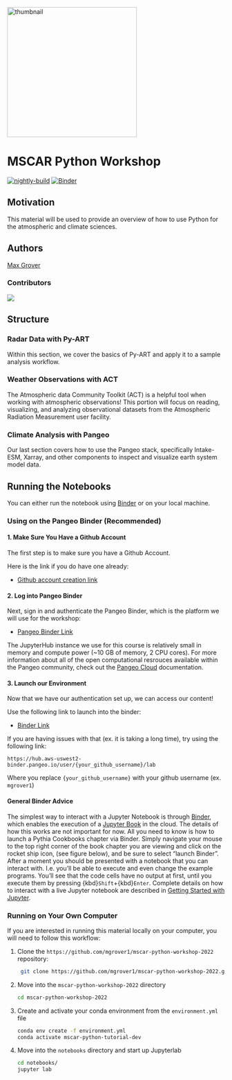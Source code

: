 <img src="https://raw.githubusercontent.com/ProjectPythiaCookbooks/radar-cookbook/main/thumbnail.png" alt="thumbnail" width="300"/>

# MSCAR Python Workshop

[![nightly-build](https://github.com/ProjectPythiaCookbooks/cookbook-template/actions/workflows/nightly-build.yaml/badge.svg)](https://github.com/ProjectPythiaCookbooks/cookbook-template/actions/workflows/nightly-build.yaml)
[![Binder](https://mybinder.org/badge_logo.svg)](https://aws-uswest2-binder.pangeo.io/v2/gh/mgrover1/mscar-python-workshop-2022/main?labpath=notebooks)


## Motivation

This material will be used to provide an overview of how to use Python for the atmospheric and climate sciences.

## Authors

[Max Grover](@mgrover1)

### Contributors

<a href="https://github.com/mgrover1/mscar-python-workshop-2022/graphs/contributors">
  <img src="https://contrib.rocks/image?repo=mgrover1/mscar-python-workshop-2022" />
</a>

## Structure

### Radar Data with Py-ART
Within this section, we cover the basics of Py-ART and apply it to a sample analysis workflow.

### Weather Observations with ACT
The Atmospheric data Community Toolkit (ACT) is a helpful tool when working with atmospheric observations! This portion will focus on reading, visualizing, and analyzing observational datasets from the Atmospheric Radiation Measurement user facility.

### Climate Analysis with Pangeo
Our last section covers how to use the Pangeo stack, specifically Intake-ESM, Xarray, and other components to inspect and visualize earth system model data.

## Running the Notebooks
You can either run the notebook using [Binder](https://mybinder.org/) or on your local machine.

### Using on the Pangeo Binder (**Recommended**)

#### 1. Make Sure You Have a Github Account
The first step is to make sure you have a Github Account.

Here is the link if you do have one already:
- [Github account creation link](https://github.com/join)

#### 2. Log into Pangeo Binder
Next, sign in and authenticate the Pangeo Binder, which is the platform we will use for the workshop:
- [Pangeo Binder Link](https://aws-uswest2-binder.pangeo.io)

The JupyterHub instance we use for this course is relatively small in memory and compute power (~10 GB of memory, 2 CPU cores). For more information about all of the open computational resrouces available within the Pangeo community, check out the [Pangeo Cloud](https://pangeo.io/cloud.html) documentation.

#### 3. Launch our Environment
Now that we have our authentication set up, we can access our content!

Use the following link to launch into the binder:
- [Binder Link](https://aws-uswest2-binder.pangeo.io/v2/gh/mgrover1/mscar-python-workshop-2022/main?labpath=notebooks)

If you are having issues with that (ex. it is taking a long time), try using the following link:
```
https://hub.aws-uswest2-binder.pangeo.io/user/{your_github_username}/lab
```
Where you replace `{your_github_username}` with your github username (ex. `mgrover1`)

#### General Binder Advice

The simplest way to interact with a Jupyter Notebook is through
[Binder](https://mybinder.org/), which enables the execution of a
[Jupyter Book](https://jupyterbook.org) in the cloud. The details of how this works are not
important for now. All you need to know is how to launch a Pythia
Cookbooks chapter via Binder. Simply navigate your mouse to
the top right corner of the book chapter you are viewing and click
on the rocket ship icon, (see figure below), and be sure to select
“launch Binder”. After a moment you should be presented with a
notebook that you can interact with. I.e. you’ll be able to execute
and even change the example programs. You’ll see that the code cells
have no output at first, until you execute them by pressing
{kbd}`Shift`\+{kbd}`Enter`. Complete details on how to interact with
a live Jupyter notebook are described in [Getting Started with
Jupyter](https://foundations.projectpythia.org/foundations/getting-started-jupyter.html).

### Running on Your Own Computer
If you are interested in running this material locally on your computer, you will need to follow this workflow:

1. Clone the `https://github.com/mgrover1/mscar-python-workshop-2022` repository:

   ```bash
    git clone https://github.com/mgrover1/mscar-python-workshop-2022.git
    ```  
1. Move into the `mscar-python-workshop-2022` directory
    ```bash
    cd mscar-python-workshop-2022
    ```  
1. Create and activate your conda environment from the `environment.yml` file
    ```bash
    conda env create -f environment.yml
    conda activate mscar-python-tutorial-dev
    ```  
1.  Move into the `notebooks` directory and start up Jupyterlab
    ```bash
    cd notebooks/
    jupyter lab
    ```
